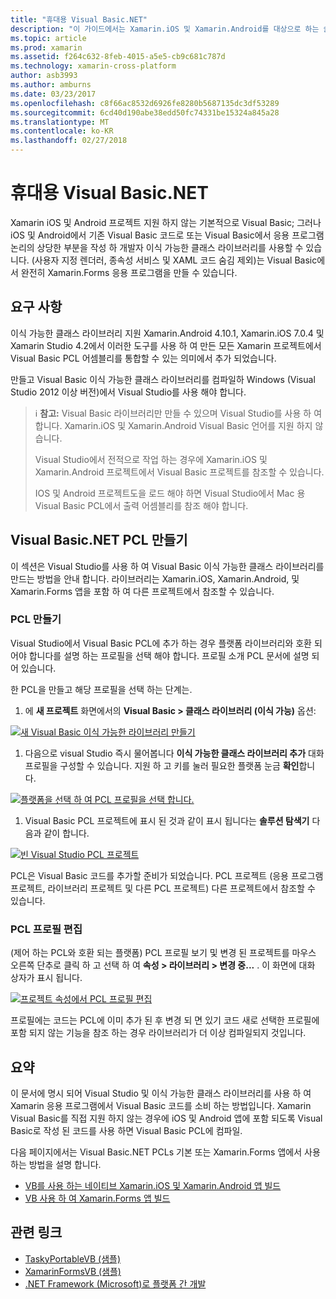 ```yaml
---
title: "휴대용 Visual Basic.NET"
description: "이 가이드에서는 Xamarin.iOS 및 Xamarin.Android를 대상으로 하는 솔루션에서 사용할 수 있는 PCL 이식 가능한 클래스 라이브러리 () 프로젝트를 작성 하 여 Visual Basic를 사용할 수 있는 방법을 설명 합니다."
ms.topic: article
ms.prod: xamarin
ms.assetid: f264c632-8feb-4015-a5e5-cb9c681c787d
ms.technology: xamarin-cross-platform
author: asb3993
ms.author: amburns
ms.date: 03/23/2017
ms.openlocfilehash: c8f66ac8532d6926fe8280b5687135dc3df53289
ms.sourcegitcommit: 6cd40d190abe38edd50fc74331be15324a845a28
ms.translationtype: MT
ms.contentlocale: ko-KR
ms.lasthandoff: 02/27/2018
---
```

# <a name="portable-visual-basicnet"></a>휴대용 Visual Basic.NET

Xamarin iOS 및 Android 프로젝트 지원 하지 않는 기본적으로 Visual Basic; 그러나 iOS 및 Android에서 기존 Visual Basic 코드로 또는 Visual Basic에서 응용 프로그램 논리의 상당한 부분을 작성 하 개발자 이식 가능한 클래스 라이브러리를 사용할 수 있습니다. (사용자 지정 렌더러, 종속성 서비스 및 XAML 코드 숨김 제외)는 Visual Basic에서 완전히 Xamarin.Forms 응용 프로그램을 만들 수 있습니다.

## <a name="requirements"></a>요구 사항

이식 가능한 클래스 라이브러리 지원 Xamarin.Android 4.10.1, Xamarin.iOS 7.0.4 및 Xamarin Studio 4.2에서 이러한 도구를 사용 하 여 만든 모든 Xamarin 프로젝트에서 Visual Basic PCL 어셈블리를 통합할 수 있는 의미에서 추가 되었습니다.

만들고 Visual Basic 이식 가능한 클래스 라이브러리를 컴파일하 Windows (Visual Studio 2012 이상 버전)에서 Visual Studio를 사용 해야 합니다.

> ℹ️ **참고:** Visual Basic 라이브러리만 만들 수 있으며 Visual Studio를 사용 하 여 합니다. Xamarin.iOS 및 Xamarin.Android Visual Basic 언어를 지원 하지 않습니다.
>
> Visual Studio에서 전적으로 작업 하는 경우에 Xamarin.iOS 및 Xamarin.Android 프로젝트에서 Visual Basic 프로젝트를 참조할 수 있습니다.
>
> IOS 및 Android 프로젝트도을 로드 해야 하면 Visual Studio에서 Mac 용 Visual Basic PCL에서 출력 어셈블리를 참조 해야 합니다.


## <a name="creating-a-visual-basicnet-pcl"></a>Visual Basic.NET PCL 만들기

이 섹션은 Visual Studio를 사용 하 여 Visual Basic 이식 가능한 클래스 라이브러리를 만드는 방법을 안내 합니다.
라이브러리는 Xamarin.iOS, Xamarin.Android, 및 Xamarin.Forms 앱을 포함 하 여 다른 프로젝트에서 참조할 수 있습니다.

### <a name="creating-a-pcl"></a>PCL 만들기

Visual Studio에서 Visual Basic PCL에 추가 하는 경우 플랫폼 라이브러리와 호환 되어야 합니다를 설명 하는 프로필을 선택 해야 합니다. 프로필 소개 PCL 문서에 설명 되어 있습니다.

한 PCL을 만들고 해당 프로필을 선택 하는 단계는.

1.  에 **새 프로젝트** 화면에서의 **Visual Basic > 클래스 라이브러리 (이식 가능)** 옵션:

  [ ![](images/image1-sml.png "새 Visual Basic 이식 가능한 라이브러리 만들기")](images/image1.png)

1.  다음으로 visual Studio 즉시 물어봅니다 **이식 가능한 클래스 라이브러리 추가** 대화 프로필을 구성할 수 있습니다. 지원 하 고 키를 눌러 필요한 플랫폼 눈금 **확인**합니다.

  [ ![](images/image2-sml.png "플랫폼을 선택 하 여 PCL 프로필을 선택 합니다.")](images/image2.png)

1.  Visual Basic PCL 프로젝트에 표시 된 것과 같이 표시 됩니다는 **솔루션 탐색기** 다음과 같이 합니다.

  [ ![](images/image3-sml.png "빈 Visual Studio PCL 프로젝트")](images/image3.png)


PCL은 Visual Basic 코드를 추가할 준비가 되었습니다. PCL 프로젝트 (응용 프로그램 프로젝트, 라이브러리 프로젝트 및 다른 PCL 프로젝트) 다른 프로젝트에서 참조할 수 있습니다.

### <a name="editing-the-pcl-profile"></a>PCL 프로필 편집

(제어 하는 PCL와 호환 되는 플랫폼) PCL 프로필 보기 및 변경 된 프로젝트를 마우스 오른쪽 단추로 클릭 하 고 선택 하 여 **속성 > 라이브러리 > 변경 중...** . 이 화면에 대화 상자가 표시 됩니다.

 [ ![](images/image4-sml.png "프로젝트 속성에서 PCL 프로필 편집")](images/image4.png)

프로필에는 코드는 PCL에 이미 추가 된 후 변경 되 면 있기 코드 새로 선택한 프로필에 포함 되지 않는 기능을 참조 하는 경우 라이브러리가 더 이상 컴파일되지 것입니다.


## <a name="summary"></a>요약

이 문서에 명시 되어 Visual Studio 및 이식 가능한 클래스 라이브러리를 사용 하 여 Xamarin 응용 프로그램에서 Visual Basic 코드를 소비 하는 방법입니다. Xamarin Visual Basic를 직접 지원 하지 않는 경우에 iOS 및 Android 앱에 포함 되도록 Visual Basic로 작성 된 코드를 사용 하면 Visual Basic PCL에 컴파일.

다음 페이지에서는 Visual Basic.NET PCLs 기본 또는 Xamarin.Forms 앱에서 사용 하는 방법을 설명 합니다.

- [VB를 사용 하는 네이티브 Xamarin.iOS 및 Xamarin.Android 앱 빌드](native-apps.md)
- [VB 사용 하 여 Xamarin.Forms 앱 빌드](xamarin-forms.md)


## <a name="related-links"></a>관련 링크

- [TaskyPortableVB (샘플)](https://github.com/xamarin/mobile-samples/tree/master/VisualBasic/TaskyPortableVB)
- [XamarinFormsVB (샘플)](https://github.com/xamarin/mobile-samples/tree/master/VisualBasic/XamarinFormsVB)
- [.NET Framework (Microsoft)로 플랫폼 간 개발](http://msdn.microsoft.com/en-us/library/gg597391(v=vs.110).aspx)